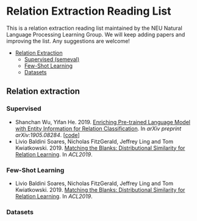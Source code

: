 # Relation Extraction Reading List
This is a relation extraction reading list maintained by the NEU Natural Language Processing  Learning Group. We will keep adding papers and improving the list. Any suggestions are welcome!


 * [Relation Extraction](#RelationExtraction)
    * [Supervised (semeval)](#supervised)
    * [Few-Shot Learning]((#fewshot))
    * [Datasets](#dataset)

## Relation extraction

### Supervised
* Shanchan Wu, Yifan He. 2019. [Enriching Pre-trained Language Model with Entity Information for Relation Classification](https://arxiv.org/abs/1905.08284). In *arXiv preprint arXiv:1905.08284*. [[code](https://github.com/NEUNLP-RE/Erich_Relation_Classification)]
* Livio Baldini Soares, Nicholas FitzGerald, Jeffrey Ling and Tom Kwiatkowski. 2019. [Matching the Blanks: Distributional Similarity for Relation Learning](https://arxiv.org/abs/1906.03158). In *ACL2019*. 

### Few-Shot Learning
* Livio Baldini Soares, Nicholas FitzGerald, Jeffrey Ling and Tom Kwiatkowski. 2019. [Matching the Blanks: Distributional Similarity for Relation Learning](https://arxiv.org/abs/1906.03158). In *ACL2019*. 

### Datasets

